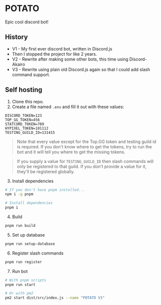# POTATO

Epic cool discord bot!

## History

-   V1 - My first ever discord bot, written in Discord.js
-   Then I stopped the project for like 2 years.
-   V2 - Rewrite after making some other bots, this time using Discord-Akairo
-   V3 - Rewrite using plain old Discord.js again so that I could add slash command support.

## Self hosting

1. Clone this repo.
2. Create a file named `.env` and fill it out with these values:

```env
DISCORD_TOKEN=123
TOP_GG_TOKEN=456
STATCORD_TOKEN=789
HYPIXEL_TOKEN=101112
TESTING_GUILD_ID=131415
```

> Note that every value except for the Top.GG token and testing guild id is required.
> If you don't know where to get the tokens, try to run the bot and it will tell you where to get the missing tokens.

> If you supply a value for `TESTING_GUILD_ID` then slash commands will only be registered to that guild. If you don't provide a value for it, they'll be registered globally.

3. Install dependencies

```bash
# If you don't have pnpm installed...
npm i -g pnpm

# Install dependencies
pnpm i
```

4. Build

```bash
pnpm run build
```

5. Set up database

```bash
pnpm run setup-database
```

6.  Register slash commands

```bash
pnpm run register
```

7. Run bot

```bash
# With pnpm scripts
pnpm run start

# Or with pm2
pm2 start dist/src/index.js --name "POTATO V3"
```
